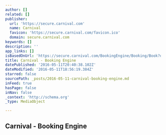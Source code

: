 ```yaml
---
author: []
related: []
publisher:
  url: 'https://secure.carnival.com'
  name: Carnival
  favicon: 'https://secure.carnival.com/favicon.ico'
  domain: secure.carnival.com
keywords: []
description: ''
app_links: []
isBasedOnUrl: 'https://secure.carnival.com/BookingEngine/Booking/Book?durDays=7&embkCode=NYC&isMilitary=N&isOver55=N&isPastGuest=N&itinCode=BR0&numGuests=2&qbMetaCode=IS&qbPrice=609&qbRateCode=PEB&sailDate=09302017&sailingID=76250&shipCode=SH&showDbl=False&subRegionCode=BM&be_version=22#/quickBook/review'
title: Carnival - Booking Engine
datePublished: '2016-05-11T20:40:38.102Z'
dateModified: '2016-05-11T18:56:19.384Z'
starred: false
sourcePath: _posts/2016-05-11-carnival-booking-engine.md
inFeed: true
hasPage: false
inNav: false
_context: 'http://schema.org'
_type: MediaObject

---
```

<article style=""><h1>Carnival - Booking Engine</h1></article>